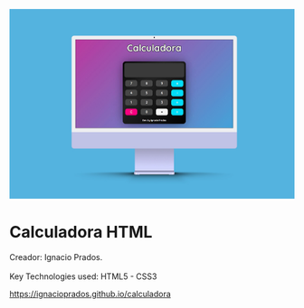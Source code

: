 ![banner](https://raw.githubusercontent.com/IgnacioPrados/web/gh-pages/assets/img/work3.JPG)
# Calculadora HTML
 Creador: Ignacio Prados.
 <br><br>
 Key Technologies used: HTML5 - CSS3
 
 https://ignacioprados.github.io/calculadora
 
